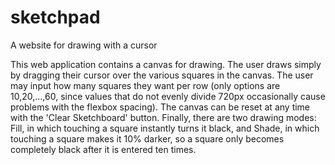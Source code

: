 # sketchpad
A website for drawing with a cursor

This web application contains a canvas for drawing. The user draws simply by dragging their cursor over the various squares in the canvas. The user may input how many squares they want per row (only options are 10,20,...,60, since values that do not evenly divide 720px occasionally cause problems with the flexbox spacing). The canvas can be reset at any time with the 'Clear Sketchboard' button. Finally, there are two drawing modes: Fill, in which touching a square instantly turns it black, and Shade, in which touching a square makes it 10% darker, so a square only becomes completely black after it is entered ten times.
